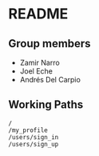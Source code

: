 # README

## Group members

- Zamir Narro
- Joel Eche
- Andrés Del Carpio

## Working Paths

```
/
/my_profile
/users/sign_in
/users/sign_up
```
